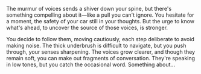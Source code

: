 The murmur of voices sends a shiver down your spine, but there's something compelling about it—like a pull you can't ignore. You hesitate for a moment, the safety of your car still in your thoughts. But the urge to know what's ahead, to uncover the source of those voices, is stronger.

You decide to follow them, moving cautiously, each step deliberate to avoid making noise. The thick underbrush is difficult to navigate, but you push through, your senses sharpening. The voices grow clearer, and though they remain soft, you can make out fragments of conversation. They're speaking in low tones, but you catch the occasional word. Something about...